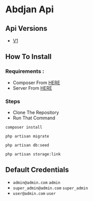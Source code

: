 # Abdjan Api

## Api Versions

- [V1](https://www.google.com)

## How To Install

### Requirements :

- Composer From [HERE](https://getcomposer.org/Composer-Setup.exe)
- Server From [HERE](https://sourceforge.net/projects/xampp/files/XAMPP%20Windows/8.2.0/xampp-windows-x64-8.2.0-0-VS16-installer.exe)

### Steps

- Clone The Repository
- Run That Command
```console
composer install
```

```console
php artisan migrate
```
```console
php artisan db:seed
```

```console
php artisan storage:link
```

## Default Credentials

- `admin@admin.com` `admin`
- `super_admin@admin.com` `super_admin`
- `user@admin.com` `user`
